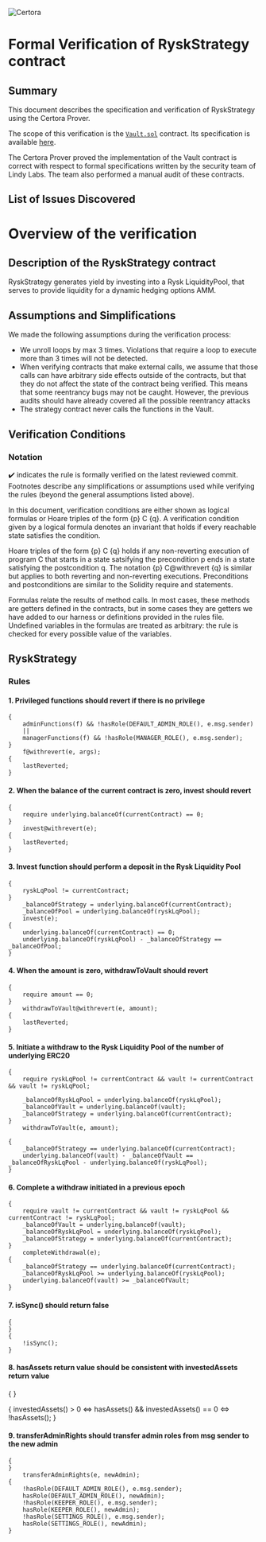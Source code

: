 ![Certora](https://hackmd.io/_uploads/H1yqrfBZY.png)
# Formal Verification of RyskStrategy contract

## Summary

This document describes the specification and verification of RyskStrategy using the Certora Prover. 

The scope of this verification is the [`Vault.sol`](https://github.com/lindy-labs/sc_solidity-contracts/blob/main/contracts/Vault.sol) contract. Its specification is available [here](specs/Vault.spec).

The Certora Prover proved the implementation of the Vault contract is correct with respect to formal specifications written by the security team of Lindy Labs.  The team also performed a manual audit of these contracts.

## List of Issues Discovered

# Overview of the verification

## Description of the RyskStrategy contract

RyskStrategy generates yield by investing into a Rysk LiquidityPool, that serves to provide liquidity for a dynamic hedging options AMM.

## Assumptions and Simplifications

We made the following assumptions during the verification process:

- We unroll loops by max 3 times. Violations that require a loop to execute more than 3 times will not be detected.
- When verifying contracts that make external calls, we assume that those calls can have arbitrary side effects outside of the contracts, but that they do not affect the state of the contract being verified. This means that some reentrancy bugs may not be caught. However, the previous audits should have already covered all the possible reentrancy attacks
- The strategy contract never calls the functions in the Vault.

## Verification Conditions
### Notation
✔️ indicates the rule is formally verified on the latest reviewed commit. Footnotes describe any simplifications or assumptions used while verifying the rules (beyond the general assumptions listed above).


In this document, verification conditions are either shown as logical formulas or Hoare triples of the form {p} C {q}. A verification condition given by a logical formula denotes an invariant that holds if every reachable state satisfies the condition.

Hoare triples of the form {p} C {q} holds if any non-reverting execution of program C that starts in a state satsifying the precondition p ends in a state satisfying the postcondition q. The notation {p} C@withrevert {q} is similar but applies to both reverting and non-reverting executions. Preconditions and postconditions are similar to the Solidity require and statements.

Formulas relate the results of method calls. In most cases, these methods are getters defined in the contracts, but in some cases they are getters we have added to our harness or definitions provided in the rules file. Undefined variables in the formulas are treated as arbitrary: the rule is checked for every possible value of the variables.

## RyskStrategy

### Rules

#### 1. Privileged functions should revert if there is no privilege

```
{   
    adminFunctions(f) && !hasRole(DEFAULT_ADMIN_ROLE(), e.msg.sender)
    ||
    managerFunctions(f) && !hasRole(MANAGER_ROLE(), e.msg.sender);
}
    f@withrevert(e, args);
{
    lastReverted;
}
```


#### 2. When the balance of the current contract is zero, invest should revert

```
{
    require underlying.balanceOf(currentContract) == 0;
}
    invest@withrevert(e);
{
    lastReverted;
}
```

#### 3. Invest function should perform a deposit in the Rysk Liquidity Pool

```
{
    ryskLqPool != currentContract;
}
    _balanceOfStrategy = underlying.balanceOf(currentContract);
    _balanceOfPool = underlying.balanceOf(ryskLqPool);
    invest(e);
{
    underlying.balanceOf(currentContract) == 0;
    underlying.balanceOf(ryskLqPool) - _balanceOfStrategy == _balanceOfPool;
}
```

#### 4. When the amount is zero, withdrawToVault should revert

```
{
    require amount == 0;
}
    withdrawToVault@withrevert(e, amount);
{
    lastReverted;
}
```

#### 5. Initiate a withdraw to the Rysk Liquidity Pool of the number of underlying ERC20

```
{
    require ryskLqPool != currentContract && vault != currentContract && vault != ryskLqPool;

    _balanceOfRyskLqPool = underlying.balanceOf(ryskLqPool);
    _balanceOfVault = underlying.balanceOf(vault);
    _balanceOfStrategy = underlying.balanceOf(currentContract);
}
    withdrawToVault(e, amount);

{
    _balanceOfStrategy == underlying.balanceOf(currentContract);
    underlying.balanceOf(vault) - _balanceOfVault == _balanceOfRyskLqPool - underlying.balanceOf(ryskLqPool);
}
```

#### 6. Complete a withdraw initiated in a previous epoch

```
{
    require vault != currentContract && vault != ryskLqPool && currentContract != ryskLqPool;
    _balanceOfVault = underlying.balanceOf(vault);
    _balanceOfRyskLqPool = underlying.balanceOf(ryskLqPool);
    _balanceOfStrategy = underlying.balanceOf(currentContract);
}
    completeWithdrawal(e);
{
    _balanceOfStrategy == underlying.balanceOf(currentContract);
    _balanceOfRyskLqPool >= underlying.balanceOf(ryskLqPool);
    underlying.balanceOf(vault) >= _balanceOfVault;
}
```

#### 7. isSync() should return false

```
{
}
{
    !isSync();
}
```

#### 8. hasAssets return value should be consistent with investedAssets return value
{
}

{
    investedAssets() > 0 <=> hasAssets() && investedAssets() == 0 <=> !hasAssets();
}

#### 9. transferAdminRights should transfer admin roles from msg sender to the new admin

```
{
}
    transferAdminRights(e, newAdmin);
{
    !hasRole(DEFAULT_ADMIN_ROLE(), e.msg.sender);
    hasRole(DEFAULT_ADMIN_ROLE(), newAdmin);
    !hasRole(KEEPER_ROLE(), e.msg.sender);
    hasRole(KEEPER_ROLE(), newAdmin);
    !hasRole(SETTINGS_ROLE(), e.msg.sender);
    hasRole(SETTINGS_ROLE(), newAdmin);
}
```
